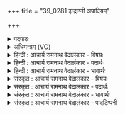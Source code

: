 +++
title = "39_0281 इन्द्राग्नी अपादियम्"

+++
<details><summary>पदपाठः</summary>

इ꣡न्द्रा꣢꣯ग्नी। इ꣡न्द्र꣢꣯। अ꣣ग्नीइ꣡ति꣢। अ꣣पा꣢त्। अ꣣। पा꣢त्। इ꣣य꣢म्। पू꣡र्वा꣢꣯। आ। अ꣣गात्। पद्व꣡ती꣢भ्यः। हि꣣त्वा꣢। शि꣡रः꣢꣯। जि꣣ह्व꣡या꣢। रा꣡र꣢꣯पत्। च꣡र꣢꣯त्। त्रिँ꣣श꣢त्। प꣣दा꣡नि꣢। अ꣣क्रमीत्। २८१।
</details>

<details><summary>अधिमन्त्रम् (VC)</summary>

- इन्द्रः
- भरद्वाजो बार्हस्पत्यः
- बृहती
- मध्यमः
- ऐन्द्रं काण्डम्
</details>

<details><summary>हिन्दी : आचार्य रामनाथ वेदालंकार - विषयः</summary>

अगले मन्त्र में इन्द्राग्नी देवता हैं। पहेली द्वारा श्रद्धा, उषा, विद्युत् आदि का वर्णन है।
</details>

<details><summary>हिन्दी : आचार्य रामनाथ वेदालंकार - पदार्थः</summary>

पदार्थान्वय -  प्रथम—श्रद्धा के पक्ष में। हे (इन्द्राग्नी) परमात्मन् और जीवात्मन् ! तुम्हारे सान्निध्य से (अपात्) पैरों से रहित भी (इयम्) यह पूर्व मन्त्र में वर्णित श्रद्धा (पद्वतीभ्यः) पैरोंवाली प्रजाओं से (पूर्वा) पूर्व-गामिनी होती हुई (आ अगात्) आ गयी है। (शिरः) सिर को (हित्वा) छोड़कर भी, अर्थात् बिना सिरवाली होती हुई भी यह (जिह्वया) जिह्वा से (रारपत्) पुनः-पुनः बोलती हुई सी, अर्थात् अपना सन्देश सुनाती हुई सी (चरत्) विचर रही है और यह (त्रिंशत् पदानि) शरीरस्थ दस इन्द्रियों, दस प्राणों, पाँच कोशों और आत्मासहित अहङ्कारचतुष्टय इन तीसों स्थानों को (अक्रमीत्) व्याप्त कर रही है ॥ द्वितीय—उषा के पक्ष में। हे (इन्द्राग्नी) ब्राह्मणो और क्षत्रियो ! (अपात्) पैरों से रहित भी (इयम्) यह उषा (पद्वतीभ्यः) सोयी हुई पैरोंवाली प्रजाओं से (पूर्वा) पहले जागकर (आ अगात्) आ गयी है। यह उषा (शिरः) सिर को (हित्वा) छोड़कर भी अर्थात् बिना सिर के भी (जिह्वया) जिह्वा-सदृश अपनी प्रभा से (रारपत्) जागरण का सन्देश पुनः पुनः बोलती हुई सी (चरत्) विचर रही है। (त्रिंशत् पदानि) अहोरात्र के तीसों मूहूर्तों को (अक्रमीत्) पार करके आ गयी है, क्योंकि एक पूरे अहोरात्र के पश्चात् उषा का पुनः प्रादुर्भाव होता है ॥ तृतीय—विद्युत् के पक्ष में। हे (इन्द्राग्नी) राजप्रजाजनो ! देखो, (अपात्) पैरों से रहित भी (इयम्) यह विद्युत् (पद्वतीभ्यः) पैरोंवाली मनुष्य, पशु आदि प्रजाओं से (पूर्वा) तीव्रगामिनी होती हुई (आ अगात्) हमारे उपयोग के लिए हमें प्राप्त हुई है। यह विद्युत् (शिरः हित्वा) सिर के बिना भी (जिह्वया) सन्देशवाहक विद्युत्-तारयन्त्र द्वारा (रारपत्) पुनः-पुनः सन्देश-प्रेषक के सन्देश को बोलती हुई (चरत्) तार में चलती है। यह (त्रिंशत् पदानि) महीने के तीसों दिनों को व्याप्त करके (अक्रमीत्) प्रकाश-प्रदान, सन्देशवहन, यन्त्रचालन आदि कार्यों में पग रखती है अर्थात् इन कार्यों को करती है ॥९॥ इस मन्त्र में ‘पैर-रहित होती हुई भी पैरोंवालियों से पहले पहुँच जाती है’, ‘सिर-रहित होती हुई भी जिह्वा से बोलती है’, यहाँ बिना कारण के कार्योत्पत्ति का वर्णन होने से विभावना अलङ्कार है। श्रद्धा, उषा, विद्युत् आदि किसी का नाम लिये बिना संकेतों से सूचना देने के कारण प्रहेलिकालङ्कार भी है ॥९॥
</details>

<details><summary>हिन्दी : आचार्य रामनाथ वेदालंकार - भावार्थः</summary>

भावार्थ -  श्रद्धा के धारण से धर्म में प्रवृत्ति और वैयक्तिक तथा सामाजिक उन्नति होती है। उषा जागरण का सन्देश देती है। विद्युत् के प्रयोग से रात में भी दिन के समान प्रकाश प्राप्त होता है और दूरभाषयन्त्र, आकाशवाणीयन्त्र, ऐक्सरेयन्त्र, भार ऊपर उठाने, अस्त्र छोड़ने आदि के विविध यन्त्र और स्थलयान, जलयान एवं विमान चलाये जाते हैं। इस प्रकार श्रद्धा, उषा और विद्युत् सब जनों के लिए अतिलाभकारी हैं, अतः उनका यथोचित उपयोग सबको करना चाहिए ॥९॥
</details>

<details><summary>संस्कृत : आचार्य रामनाथ वेदालंकार - विषयः</summary>

अथेन्द्राग्नी देवते। प्रहेलिकया श्रद्धोषर्विद्युदादयो वर्ण्यन्ते।
</details>

<details><summary>संस्कृत : आचार्य रामनाथ वेदालंकार - पदार्थः</summary>

पदार्थान्वय -  प्रथमः—श्रद्धापक्षे। इन्द्राग्नी सम्बोध्य पूर्वस्मिन् मन्त्रे प्रोक्ता श्रद्धा वर्ण्यते। ‘सा हि जननीव योगिनं पाति’ इति योगभाष्ये (योग १।२०) वेदव्यासः। अथ मन्त्रार्थः। हे (इन्द्राग्नी) परमात्मजीवात्मानौ ! युवयोः सान्निध्यात्। आमन्त्रितत्वात् षाष्ठेन ‘आमन्त्रितस्य च। अ० ६।१।१९८’ इति सूत्रेणाद्युदात्तत्वम्, न चाष्टमिकः (अ० ८।१।१९) प्रवर्तते पादादित्वात्। (अपात्) पादरहितापि सती (इयम्) एषा पूर्वमन्त्रोक्ता श्रद्धा (पद्वतीभ्यः) पादसहिताभ्यः प्रजाभ्यः (पूर्वा) पूर्वगामिनी सती (आ अगात्) समागतास्ति। (शिरः) मूर्धानम् (हित्वा) त्यक्त्वाऽपि, शिरोरहितापीत्यर्थः, ओहाक् त्यागे, क्त्वाप्रत्यये ‘जहातेश्च क्त्वि। अ० ७।४।४३’ इति धातोर्हिः आदेशः। इयम् (जिह्वया) रसनया (रारपत्) लालपत् यथा स्यात् तथेव, इति लुप्तोपमम्। स्वं सन्देशं वदन्तीवेत्यर्थः। रप व्यक्तायां वाचि इति धातर्यङ्लुगन्तस्य शतरि रूपम्। (चरत्) विचरति। चर गतिभक्षणयोः, लेटि रूपम्। सैषा (त्रिंशत्पदानि२) शरीरवर्तीनि दशेन्द्रियाणि, दशप्राणाः, पञ्च कोशाः, आत्मसहितमहङ्कारचतुष्टयम् इत्येतानि त्रिंशदपि स्थानानि (अक्रमीत्) अभिव्याप्नोति ॥ अथ द्वितीयः—उषःपक्षे। उषा३ वर्ण्यते। हे (इन्द्राग्नी) ब्राह्मणक्षत्रियौ ! ब्रह्मक्षत्रे वा इन्द्राग्नी। कौ० ११।८। (अपात्) पादरहितापि (इयम्) एषा उषाः (पद्वतीभ्यः) पादसहिताभ्यः सुप्ताभ्यः प्रजाभ्यः (पूर्वा) जागरिता सती (आ अगात्) आगतास्ति। एषा (शिरः हित्वा) शिरस्त्यक्त्वा, शिरो विनापि (जिह्वया) जिह्वासदृश्या प्रभया (रारपत्) जागरणस्य सन्देशं भूयो भूयो वदन्तीव (चरत्) विचरति। (त्रिंशत् पदानि) अहोरात्रस्य त्रिंशन्मुहूर्तान् (अक्रमीत्) व्यतिक्रम्य समायातास्ति। एकैकमहोरात्रं व्यतियाप्य (पुनरुषस) आविर्भावो भवति, तस्मादिदमुच्यते ॥ अथ तृतीयः—विद्युत्पक्षे। विद्युद् वर्ण्यते। हे (इन्द्राग्नी) राजप्रजाजनौ४! पश्यतम्, (अपात्) पादरहितापि (इयम्) एषा विद्युत् (पद्वतीभ्यः) पादसहिताभ्यः मनुष्यमृगादिप्रजाभ्यः (पूर्वा) तीव्रगामिनी सती (आ अगात्) अस्मदुपयोगाय अस्मान् प्राप्तास्ति। एषा (शिरः हित्वा) शिरो विनापि (जिह्वया) सन्देशवाहकविद्युत्तारयन्त्रकलया (रारपत्) भूयो भूयः सन्देशप्रेषकस्य सन्देशं वदन्ती (चरत्) चलति। सैषा (त्रिंशत् पदानि) मासस्य त्रिंशदपि दिनान्यभिव्याप्य (अक्रमीत्) प्रकाशप्रदानसन्देशवहनयन्त्रचालनादिव्यापारेषु पदं निधत्ते ॥९॥५ ‘अपात् सती पद्वतीभ्यः पूर्वागात्, शिरोरहिता सती जिह्वया रारपत्’ इति विना हेतुं कार्योत्पत्तिवर्णनाद् विभावनालङ्कारः। नामग्राहं विना सङ्केतैः सूचनात् प्रहेलिकालङ्कारोऽपि ॥९॥६
</details>

<details><summary>संस्कृत : आचार्य रामनाथ वेदालंकार - भावार्थः</summary>

भावार्थ -  श्रद्धाया धारणेन धर्मे प्रवृत्तिर्वैयक्तिकी सामाजिकी चोन्नतिर्भवति। उषा जागरणसन्देशं प्रयच्छति। विद्युतः प्रयोगेण रात्रावपि दिवसवत् प्रकाशः प्राप्यते, दूरभाष-आकाशवाणी-क्षकिरण-भारोत्तोलक-अस्त्रप्रक्षेपकादिविविध- यन्त्राणि भूजलान्तरिक्षयानानि च संचाल्यन्ते। एवं श्रद्धा, उषाः, विद्युच्च सर्वेभ्यो जनेभ्योऽतिलाभकर्यः सन्तीति तासां यथोचितमुपयोगः सर्वैर्विधेयः ॥९॥
</details>

<details><summary>संस्कृत : आचार्य रामनाथ वेदालंकार - पादटिप्पनी</summary>

टिप्पनी -   १. ऋ० ६।५९।६, य० ३३।९३। उभयत्र ‘हित्वा’ ‘रारपच्चरत्’ इत्येतयोः स्थाने क्रमेण ‘हित्वी’ ‘वावदच्चरत्’ इति पाठः। २. इतरैर्भाष्यकारैः प्रायशः ‘त्रिंशत्पदा न्यक्रमीत्’ इति मत्वा व्याख्यातम्। मुद्रितासु वेदसंहितास्वपि पृथगेव मुद्रितम्। अस्माभिस्तु ‘त्रिंशत् पदानि अक्रमीत्’ इति पदपाठोऽनुसृतः। ३. ऋगेषा माधवभरतस्वामिसायणैः उषःपक्षे व्याख्याता। ४. (इन्द्राग्नी) वायुवह्नी इव वर्तमानौ राजप्रजाजनौ इति ऋ० ६।५९।२ भाष्ये द०। ५. दयानन्दर्षिणा मन्त्रोऽयम् यजुर्भाष्ये उषर्विषये व्याख्यातः, ‘इन्द्राग्नी’ इति पदेन च अध्यापकोपदेशकौ गृहीतौ। ऋग्भाष्ये च विद्युद्विषयो वर्णितः, ‘इन्द्राग्नी’ पदेन च वायुविद्युतौ गृहीतौ। एष च ऋग्भाष्ये तत्प्रदर्शितो भावार्थः—‘हे विद्वांसो ! भवन्तो यदि विद्युद्विद्यां सङ्गृह्णीयुस्तर्हि सर्वेभ्यो यानेभ्यः सद्यो गन्तुमन्यानि कार्याणि च साद्धुं शक्नुवन्ति’ इति। ६. विभावना विना हेतुं कार्योत्पत्तिर्यदुच्यते। सा० द० १०।६६ इति तल्लक्षणात्।
</details>